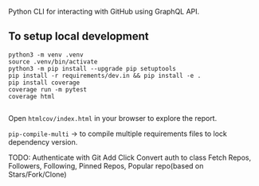 Python CLI for interacting with GitHub using GraphQL API.


## To setup local development

```
python3 -m venv .venv
source .venv/bin/activate
python3 -m pip install --upgrade pip setuptools
pip install -r requirements/dev.in && pip install -e .
pip install coverage
coverage run -m pytest
coverage html


```

Open ``htmlcov/index.html`` in your browser to explore the report.

`pip-compile-multi` -> to compile multiple requirements files to lock dependency version.

TODO:
Authenticate with Git
Add Click
Convert auth to class
Fetch Repos, Followers, Following, Pinned Repos, Popular repo(based on Stars/Fork/Clone)
